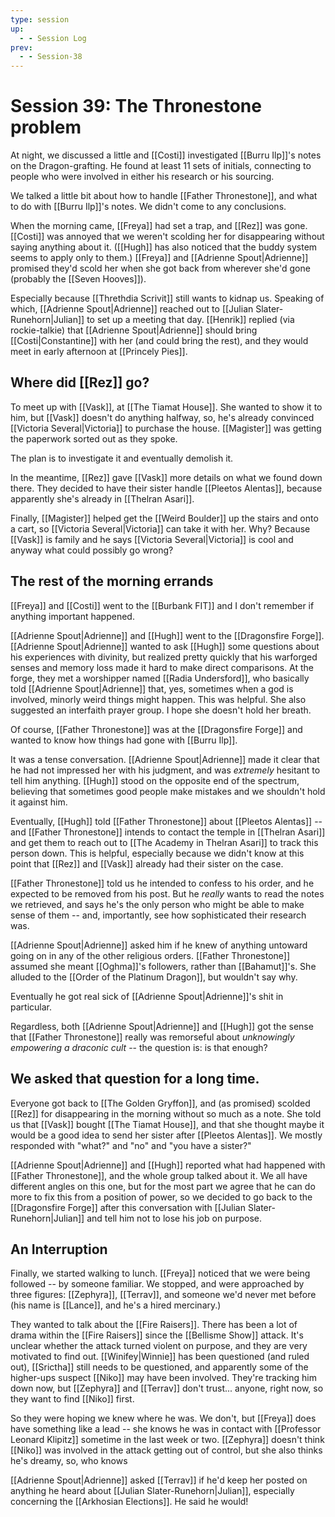 ```yaml
---
type: session
up:
  - - Session Log
prev:
  - - Session-38
---
```


# Session 39: The Thronestone problem

At night, we discussed a little and [[Costi]] investigated [[Burru Ilp]]'s notes on the Dragon-grafting. He found at least 11 sets of initials, connecting to people who were involved in either his research or his sourcing.

We talked a little bit about how to handle [[Father Thronestone]], and what to do with [[Burru Ilp]]'s notes. We didn't come to any conclusions.

When the morning came, [[Freya]] had set a trap, and [[Rez]] was gone. [[Costi]] was annoyed that we weren't scolding her for disappearing without saying anything about it. ([[Hugh]] has also noticed that the buddy system seems to apply only to them.) [[Freya]] and [[Adrienne Spout|Adrienne]] promised they'd scold her when she got back from wherever she'd gone (probably the [[Seven Hooves]]).

Especially because [[Threthdia Scrivit]] still wants to kidnap us. Speaking of which, [[Adrienne Spout|Adrienne]] reached out to [[Julian Slater-Runehorn|Julian]] to set up a meeting that day. [[Henrik]] replied (via rockie-talkie) that [[Adrienne Spout|Adrienne]] should bring [[Costi|Constantine]] with her (and could bring the rest), and they would meet in early afternoon at [[Princely Pies]]. 

## Where did [[Rez]] go? 
To meet up with [[Vask]], at [[The Tiamat House]]. She wanted to show it to him, but [[Vask]] doesn't do anything halfway, so, he's already convinced [[Victoria Several|Victoria]] to purchase the house. [[Magister]] was getting the paperwork sorted out as they spoke. 

The plan is to investigate it and eventually demolish it.

In the meantime, [[Rez]] gave [[Vask]] more details on what we found down there. They decided to have their sister handle [[Pleetos Alentas]], because apparently she's already in [[Thelran Asari]]. 

Finally, [[Magister]] helped get the [[Weird Boulder]] up the stairs and onto a cart, so [[Victoria Several|Victoria]] can take it with her. Why? Because [[Vask]] is family and he says [[Victoria Several|Victoria]] is cool and anyway what could possibly go wrong? 

## The rest of the morning errands
[[Freya]] and [[Costi]] went to the [[Burbank FIT]] and I don't remember if anything important happened.

[[Adrienne Spout|Adrienne]] and [[Hugh]] went to the [[Dragonsfire Forge]]. [[Adrienne Spout|Adrienne]] wanted to ask [[Hugh]] some questions about his experiences with divinity, but realized pretty quickly that his warforged senses and memory loss made it hard to make direct comparisons. At the forge, they met a worshipper named [[Radia Undersford]], who basically told [[Adrienne Spout|Adrienne]] that, yes, sometimes when a god is involved, minorly weird things might happen. This was helpful. She also suggested an interfaith prayer group. I hope she doesn't hold her breath.

Of course, [[Father Thronestone]] was at the [[Dragonsfire Forge]] and wanted to know how things had gone with [[Burru Ilp]]. 

It was a tense conversation. [[Adrienne Spout|Adrienne]] made it clear that he had not impressed her with his judgment, and was *extremely* hesitant to tell him anything. [[Hugh]] stood on the opposite end of the spectrum, believing that sometimes good people make mistakes and we shouldn't hold it against him. 

Eventually, [[Hugh]] told [[Father Thronestone]] about [[Pleetos Alentas]] -- and [[Father Thronestone]] intends to contact the temple in [[Thelran Asari]] and get them to reach out to [[The Academy in Thelran Asari]] to track this person down. This is helpful, especially because we didn't know at this point that [[Rez]] and [[Vask]] already had their sister on the case.

[[Father Thronestone]] told us he intended to confess to his order, and he expected to be removed from his post. But he *really* wants to read the notes we retrieved, and says he's the only person who might be able to make sense of them -- and, importantly, see how sophisticated their research was. 

[[Adrienne Spout|Adrienne]] asked him if he knew of anything untoward going on in any of the other religious orders. [[Father Thronestone]] assumed she meant [[Oghma]]'s followers, rather than [[Bahamut]]'s. She alluded to the [[Order of the Platinum Dragon]], but wouldn't say why.

Eventually he got real sick of [[Adrienne Spout|Adrienne]]'s shit in particular.

Regardless, both [[Adrienne Spout|Adrienne]] and [[Hugh]] got the sense that [[Father Thronestone]] really was remorseful about *unknowingly empowering a draconic cult* -- the question is: is that enough? 

## We asked that question for a long time.
Everyone got back to [[The Golden Gryffon]], and (as promised) scolded [[Rez]] for disappearing in the morning without so much as a note. She told us that [[Vask]] bought [[The Tiamat House]], and that she thought maybe it would be a good idea to send her sister after [[Pleetos Alentas]]. We mostly responded with "what?" and "no" and "you have a sister?"

[[Adrienne Spout|Adrienne]] and [[Hugh]] reported what had happened with [[Father Thronestone]], and the whole group talked about it. We all have different angles on this one, but for the most part we agree that he can do more to fix this from a position of power, so we decided to go back to the [[Dragonsfire Forge]] after this conversation with [[Julian Slater-Runehorn|Julian]] and tell him not to lose his job on purpose.

## An Interruption
Finally, we started walking to lunch. [[Freya]] noticed that we were being followed -- by someone familiar. We stopped, and were approached by three figures: [[Zephyra]], [[Terrav]], and someone we'd never met before (his name is [[Lance]], and he's a hired mercinary.)

They wanted to talk about the [[Fire Raisers]]. There has been a lot of drama within the [[Fire Raisers]] since the [[Bellisme Show]] attack. It's unclear whether the attack turned violent on purpose, and they are very motivated to find out. [[Winifey|Winnie]] has been questioned (and ruled out), [[Srictha]] still needs to be questioned, and apparently some of the higher-ups suspect [[Niko]] may have been involved. They're tracking him down now, but [[Zephyra]] and [[Terrav]] don't trust... anyone, right now, so they want to find [[Niko]] first. 

So they were hoping we knew where he was. We don't, but [[Freya]] does have something like a lead -- she knows he was in contact with [[Professor Leonard Klipitz]] sometime in the last week or two. [[Zephyra]] doesn't think [[Niko]] was involved in the attack getting out of control, but she also thinks he's dreamy, so, who knows

[[Adrienne Spout|Adrienne]] asked [[Terrav]] if he'd keep her posted on anything he heard about [[Julian Slater-Runehorn|Julian]], especially concerning the [[Arkhosian Elections]]. He said he would!

